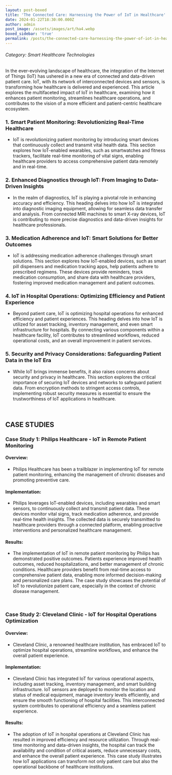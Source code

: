 ```yaml
---
layout: post-boxed
title: 'The Connected Care: Harnessing the Power of IoT in Healthcare'
date: 2024-01-22T18:30:00.000Z
author: admin
post_image: /assets/images/art/ha4.webp
boxed_sidebar: 'true'
permalink: /posts/the-connected-care-harnessing-the-power-of-iot-in-healthcare
---
```


###### Category: Smart Healthcare Technologies

In the ever-evolving landscape of healthcare, the integration of the Internet of Things (IoT) has ushered in a new era of connected and data-driven patient care. IoT, with its network of interconnected devices and sensors, is transforming how healthcare is delivered and experienced. This article explores the multifaceted impact of IoT in healthcare, examining how it enhances patient monitoring, streamlines healthcare operations, and contributes to the vision of a more efficient and patient-centric healthcare ecosystem.

### 1. Smart Patient Monitoring: Revolutionizing Real-Time Healthcare

* IoT is revolutionizing patient monitoring by introducing smart devices that continuously collect and transmit vital health data. This section explores how IoT-enabled wearables, such as smartwatches and fitness trackers, facilitate real-time monitoring of vital signs, enabling healthcare providers to access comprehensive patient data remotely and in real-time.

### 2. Enhanced Diagnostics through IoT: From Imaging to Data-Driven Insights

* In the realm of diagnostics, IoT is playing a pivotal role in enhancing accuracy and efficiency. This heading delves into how IoT is integrated into diagnostic imaging equipment, allowing for seamless data transfer and analysis. From connected MRI machines to smart X-ray devices, IoT is contributing to more precise diagnostics and data-driven insights for healthcare professionals.

### 3. Medication Adherence and IoT: Smart Solutions for Better Outcomes

* IoT is addressing medication adherence challenges through smart solutions. This section explores how IoT-enabled devices, such as smart pill dispensers and medication tracking apps, help patients adhere to prescribed regimens. These devices provide reminders, track medication consumption, and share data with healthcare providers, fostering improved medication management and patient outcomes.

### 4. IoT in Hospital Operations: Optimizing Efficiency and Patient Experience

* Beyond patient care, IoT is optimizing hospital operations for enhanced efficiency and patient experiences. This heading delves into how IoT is utilized for asset tracking, inventory management, and even smart infrastructure for hospitals. By connecting various components within a healthcare facility, IoT contributes to streamlined workflows, reduced operational costs, and an overall improvement in patient services.

### 5. Security and Privacy Considerations: Safeguarding Patient Data in the IoT Era

* While IoT brings immense benefits, it also raises concerns about security and privacy in healthcare. This section explores the critical importance of securing IoT devices and networks to safeguard patient data. From encryption methods to stringent access controls, implementing robust security measures is essential to ensure the trustworthiness of IoT applications in healthcare.

<br>

## CASE STUDIES

### Case Study 1: Philips Healthcare - IoT in Remote Patient Monitoring

#### Overview:

* Philips Healthcare has been a trailblazer in implementing IoT for remote patient monitoring, enhancing the management of chronic diseases and promoting preventive care.

#### Implementation:

* Philips leverages IoT-enabled devices, including wearables and smart sensors, to continuously collect and transmit patient data. These devices monitor vital signs, track medication adherence, and provide real-time health insights. The collected data is securely transmitted to healthcare providers through a connected platform, enabling proactive interventions and personalized healthcare management.

#### Results:

* The implementation of IoT in remote patient monitoring by Philips has demonstrated positive outcomes. Patients experience improved health outcomes, reduced hospitalizations, and better management of chronic conditions. Healthcare providers benefit from real-time access to comprehensive patient data, enabling more informed decision-making and personalized care plans. The case study showcases the potential of IoT to revolutionize patient care, especially in the context of chronic disease management.

<br>

### Case Study 2: Cleveland Clinic - IoT for Hospital Operations Optimization

#### Overview:

* Cleveland Clinic, a renowned healthcare institution, has embraced IoT to optimize hospital operations, streamline workflows, and enhance the overall patient experience.

#### Implementation:

* Cleveland Clinic has integrated IoT for various operational aspects, including asset tracking, inventory management, and smart building infrastructure. IoT sensors are deployed to monitor the location and status of medical equipment, manage inventory levels efficiently, and ensure the smooth functioning of hospital facilities. This interconnected system contributes to operational efficiency and a seamless patient experience.

#### Results:

* The adoption of IoT in hospital operations at Cleveland Clinic has resulted in improved efficiency and resource utilization. Through real-time monitoring and data-driven insights, the hospital can track the availability and condition of critical assets, reduce unnecessary costs, and enhance the overall patient experience. This case study illustrates how IoT applications can transform not only patient care but also the operational backbone of healthcare institutions.
